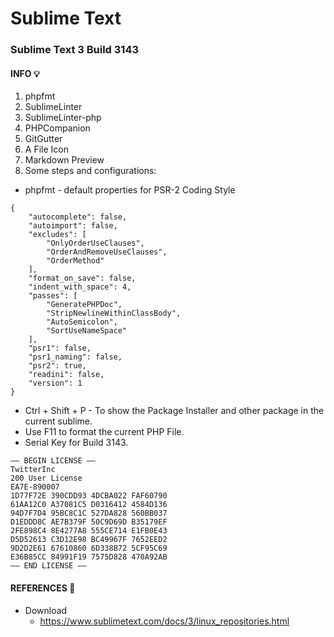 # Sublime Text

### Sublime Text 3 Build 3143

#### INFO :bulb:
1. phpfmt
2. SublimeLinter
3. SublimeLinter-php
4. PHPCompanion
5. GitGutter
6. A File Icon
7. Markdown Preview
8. Some steps and configurations:

- phpfmt - default properties for PSR-2 Coding Style

```
{
    "autocomplete": false,
    "autoimport": false,
    "excludes": [
        "OnlyOrderUseClauses",
        "OrderAndRemoveUseClauses",
        "OrderMethod"
    ],
    "format_on_save": false,
    "indent_with_space": 4,
    "passes": [
        "GeneratePHPDoc",
        "StripNewlineWithinClassBody",
        "AutoSemicolon",
        "SortUseNameSpace"
    ],
    "psr1": false,
    "psr1_naming": false,
    "psr2": true,
    "readini": false,
    "version": 1
}
``` 

- Ctrl + Shift + P - To show the Package Installer and other package in the current sublime. 
- Use F11 to format the current PHP File.
- Serial Key for Build 3143.

```
—– BEGIN LICENSE —–
TwitterInc
200 User License
EA7E-890007
1D77F72E 390CDD93 4DCBA022 FAF60790
61AA12C0 A37081C5 D0316412 4584D136
94D7F7D4 95BC8C1C 527DA828 560BB037
D1EDDD8C AE7B379F 50C9D69D B35179EF
2FE898C4 8E4277A8 555CE714 E1FB0E43
D5D52613 C3D12E98 BC49967F 7652EED2
9D2D2E61 67610860 6D338B72 5CF95C69
E36B85CC 84991F19 7575D828 470A92AB
—— END LICENSE ——
```


#### REFERENCES :link:
- Download
    - https://www.sublimetext.com/docs/3/linux_repositories.html